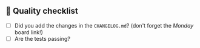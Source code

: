 ## :vertical_traffic_light: Quality checklist
- [ ] Did you add the changes in the `CHANGELOG.md`? (don't forget the _Monday_ board link!)
- [ ] Are the tests passing?
